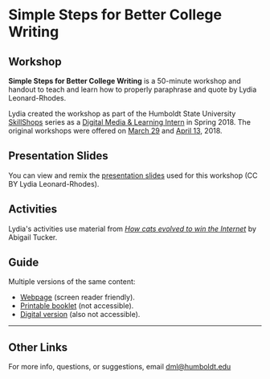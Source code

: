 # Simple Steps for Better College Writing

## Workshop
__Simple Steps for Better College Writing__ is a 50-minute workshop and handout to teach and learn how to properly paraphrase and quote by Lydia Leonard-Rhodes.

Lydia created the workshop as part of the Humboldt State University [SkillShops](http://humboldt.libcal.com/workshops) series as a [Digital Media & Learning Intern](http://libguides.humboldt.edu/dml/apply) in Spring 2018. The original workshops were offered on [March 29](https://humboldt.libcal.com/event/4046898) and [April 13](https://humboldt.libcal.com/event/4046920), 2018.

## Presentation Slides
You can view and remix the [presentation slides](https://docs.google.com/presentation/d/e/2PACX-1vTzejAUyoJVbp6BXXqEUFZJkxa0Ga5NCCiVYCuMR8CM__8xgXLzN6FSvSYWQdbn-OlFrD3ifMsgZEve/pub?start=false&loop=false&delayms=3000) used for this workshop (CC BY Lydia Leonard-Rhodes).

## Activities
Lydia's activities use material from [_How cats evolved to win the Internet_](https://www.nytimes.com/2016/10/16/opinion/sunday/how-cats-evolved-to-win-the-internet.html) by Abigail Tucker. 

## Guide

Multiple versions of the same content:
+ [Webpage](https://hsudml.github.io/simpleSteps/guide) (screen reader friendly).
+ [Printable booklet](https://drive.google.com/open?id=1ldjjnL0u3h0MrrpV_UmceLd7EQ-hajS0) (not accessible).
+ [Digital version](https://docs.google.com/presentation/d/e/2PACX-1vTCVhdceLf5UF0LdXcrMNZCku70goV4O0d4850DF1pIzWeh4t9YxGAImt_9Wx7frS0N13OFyiCFJahI/pub?start=false&loop=false&delayms=3000) (also not accessible).

---
## Other Links
For more info, questions, or suggestions, email dml@humboldt.edu
